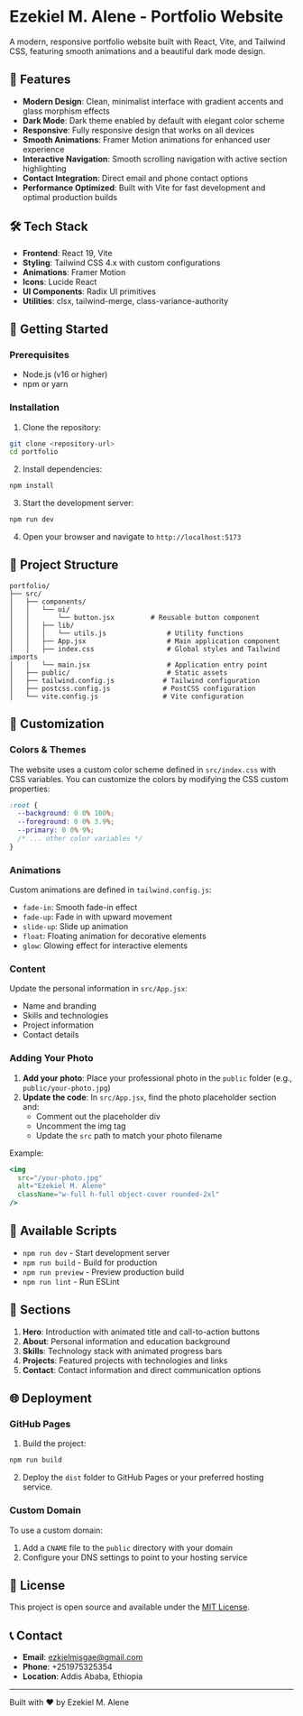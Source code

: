 # Ezekiel M. Alene - Portfolio Website

A modern, responsive portfolio website built with React, Vite, and Tailwind CSS, featuring smooth animations and a beautiful dark mode design.

## 🌟 Features

- **Modern Design**: Clean, minimalist interface with gradient accents and glass morphism effects
- **Dark Mode**: Dark theme enabled by default with elegant color scheme
- **Responsive**: Fully responsive design that works on all devices
- **Smooth Animations**: Framer Motion animations for enhanced user experience
- **Interactive Navigation**: Smooth scrolling navigation with active section highlighting
- **Contact Integration**: Direct email and phone contact options
- **Performance Optimized**: Built with Vite for fast development and optimal production builds

## 🛠️ Tech Stack

- **Frontend**: React 19, Vite
- **Styling**: Tailwind CSS 4.x with custom configurations
- **Animations**: Framer Motion
- **Icons**: Lucide React
- **UI Components**: Radix UI primitives
- **Utilities**: clsx, tailwind-merge, class-variance-authority

## 🚀 Getting Started

### Prerequisites

- Node.js (v16 or higher)
- npm or yarn

### Installation

1. Clone the repository:
```bash
git clone <repository-url>
cd portfolio
```

2. Install dependencies:
```bash
npm install
```

3. Start the development server:
```bash
npm run dev
```

4. Open your browser and navigate to `http://localhost:5173`

## 📂 Project Structure

```
portfolio/
├── src/
│   ├── components/
│   │   └── ui/
│   │       └── button.jsx         # Reusable button component
│   │   ├── lib/
│   │   │   └── utils.js               # Utility functions
│   │   ├── App.jsx                    # Main application component
│   │   ├── index.css                  # Global styles and Tailwind imports
│   │   └── main.jsx                   # Application entry point
│   ├── public/                        # Static assets
│   ├── tailwind.config.js            # Tailwind configuration
│   ├── postcss.config.js             # PostCSS configuration
│   └── vite.config.js                # Vite configuration
```

## 🎨 Customization

### Colors & Themes

The website uses a custom color scheme defined in `src/index.css` with CSS variables. You can customize the colors by modifying the CSS custom properties:

```css
:root {
  --background: 0 0% 100%;
  --foreground: 0 0% 3.9%;
  --primary: 0 0% 9%;
  /* ... other color variables */
}
```

### Animations

Custom animations are defined in `tailwind.config.js`:

- `fade-in`: Smooth fade-in effect
- `fade-up`: Fade in with upward movement
- `slide-up`: Slide up animation
- `float`: Floating animation for decorative elements
- `glow`: Glowing effect for interactive elements

### Content

Update the personal information in `src/App.jsx`:

- Name and branding
- Skills and technologies
- Project information
- Contact details

### Adding Your Photo

1. **Add your photo**: Place your professional photo in the `public` folder (e.g., `public/your-photo.jpg`)
2. **Update the code**: In `src/App.jsx`, find the photo placeholder section and:
   - Comment out the placeholder div
   - Uncomment the img tag
   - Update the `src` path to match your photo filename

Example:
```jsx
<img 
  src="/your-photo.jpg" 
  alt="Ezekiel M. Alene" 
  className="w-full h-full object-cover rounded-2xl"
/>
```

## 🔧 Available Scripts

- `npm run dev` - Start development server
- `npm run build` - Build for production
- `npm run preview` - Preview production build
- `npm run lint` - Run ESLint

## 📱 Sections

1. **Hero**: Introduction with animated title and call-to-action buttons
2. **About**: Personal information and education background
3. **Skills**: Technology stack with animated progress bars
4. **Projects**: Featured projects with technologies and links
5. **Contact**: Contact information and direct communication options

## 🌐 Deployment

### GitHub Pages

1. Build the project:
```bash
npm run build
```

2. Deploy the `dist` folder to GitHub Pages or your preferred hosting service.

### Custom Domain

To use a custom domain:

1. Add a `CNAME` file to the `public` directory with your domain
2. Configure your DNS settings to point to your hosting service

## 📄 License

This project is open source and available under the [MIT License](LICENSE).

## 📞 Contact

- **Email**: ezkielmisgae@gmail.com
- **Phone**: +251975325354
- **Location**: Addis Ababa, Ethiopia

---

Built with ❤️ by Ezekiel M. Alene
